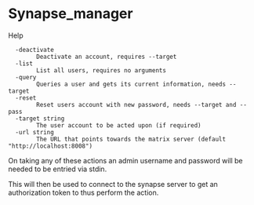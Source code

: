 # Synapse_manager
Help

```
  -deactivate
    	Deactivate an account, requires --target
  -list
    	List all users, requires no arguments
  -query
    	Queries a user and gets its current information, needs --target
  -reset
    	Reset users account with new password, needs --target and --pass
  -target string
    	The user account to be acted upon (if required)
  -url string
    	The URL that points towards the matrix server (default "http://localhost:8008")
```

On taking any of these actions an admin username and password will be needed to be entried via stdin. 

This will then be used to connect to the synapse server to get an authorization token to thus perform the action. 